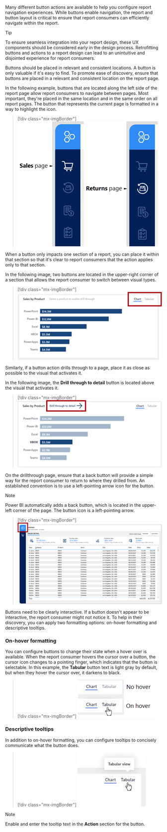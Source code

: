 Many different button actions are available to help you configure report navigation experiences. While buttons enable navigation, the report and button layout is critical to ensure that report consumers can efficiently navigate within the report.

> [!TIP]
> To ensure seamless integration into your report design, these UX components should be considered early in the design process. Retrofitting buttons and actions to a report design can lead to an unintuitive and disjointed experience for report consumers.

Buttons should be placed in relevant and consistent locations. A button is only valuable if it's easy to find. To promote ease of discovery, ensure that buttons are placed in a relevant and consistent location on the report page.

In the following example, buttons that are located along the left side of the report page allow report consumers to navigate between pages. Most important, they're placed in the same location and in the same order on all report pages. The button that represents the current page is formatted in a way to highlight the icon.

> [!div class="mx-imgBorder"]
> [![Image shows page navigation buttons for the Sales and Returns pages. The page icons are highlighted when the page is open.](../media/page-navigation-buttons.png)](../media/page-navigation-buttons.png#lightbox)

When a button only impacts one section of a report, you can place it within that section so that it's clear to report consumers that the action applies only to that section.

In the following image, two buttons are located in the upper-right corner of a section that allows the report consumer to switch between visual types.

> [!div class="mx-imgBorder"]
> [![Image shows a bar chart visual. At the top-right, there are two buttons: Chart and Tabular. The buttons allowing toggling the visual type.](../media/buttons-in-sections.png)](../media/buttons-in-sections.png#lightbox)

Similarly, if a button action drills through to a page, place it as close as possible to the visual that activates it.

In the following image, the **Drill through to detail** button is located above the visual that activates it.

> [!div class="mx-imgBorder"]
> [![Image shows the Drill through to detail button located just above the visual that activates it.](../media/buttons-in-sections-2.png)](../media/buttons-in-sections-2.png#lightbox)

On the drillthrough page, ensure that a back button will provide a simple way for the report consumer to return to where they drilled from. An established convention is to use a left-pointing arrow icon for the button.

> [!NOTE]
> Power BI automatically adds a back button, which is located in the upper-left corner of the page. The button icon is a left-pointing arrow.

> [!div class="mx-imgBorder"]
> [![Image shows a report page with a back button located at the top-left corner. The button is a left-pointing arrow.](../media/drill-through-back-button.png)](../media/drill-through-back-button.png#lightbox)

Buttons need to be clearly interactive. If a button doesn't appear to be interactive, the report consumer might not notice it. To help in their discovery, you can apply two formatting options: on-hover formatting and descriptive tooltips.

### On-hover formatting

You can configure buttons to change their state when a hover over is available. When the report consumer hovers the cursor over a button, the cursor icon changes to a pointing finger, which indicates that the button is selectable. In this example, the **Tabular** button text is light gray by default, but when they hover the cursor over, it darkens to black.

> [!div class="mx-imgBorder"]
> [![Image shows two scenarios. The first scenario shows the \"Tabular\" button without hover, and the button text is light gray. The second scenario shows the \"Tabular\" button on hover, and the button text is black.](../media/on-hover-formatting.png)](../media/on-hover-formatting.png#lightbox)

### Descriptive tooltips

In addition to on-hover formatting, you can configure tooltips to concisely communicate what the button does.

> [!div class="mx-imgBorder"]
> [![Image shows the cursor hovering over the \"Tabular\" button. A tooltip that reads \"Tabular view\" is revealed.](../media/descriptive-tooltips.png)](../media/descriptive-tooltips.png#lightbox)

> [!NOTE]
> Enable and enter the tooltip text in the **Action** section for the button.
